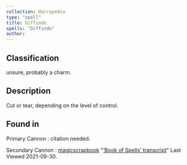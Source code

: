```yaml
---
collection: Harrypedia
type: "spell"
title: Diffindo
spells: "Diffindo"
author:
---
```


## Classification

unsure, probably a charm.

## Description

Cut or tear, depending on the level of control.

## Found in

Primary Cannon
: citation needed.

Secondary Cannon
: [magicscrapbook](https://magicscrapbook.tumblr.com/)
"[‘Book of Spells’ transcript](https://magicscrapbook.tumblr.com/post/162085200042/book-of-spells-transcript)"
Last Viewed 2021-09-30.
